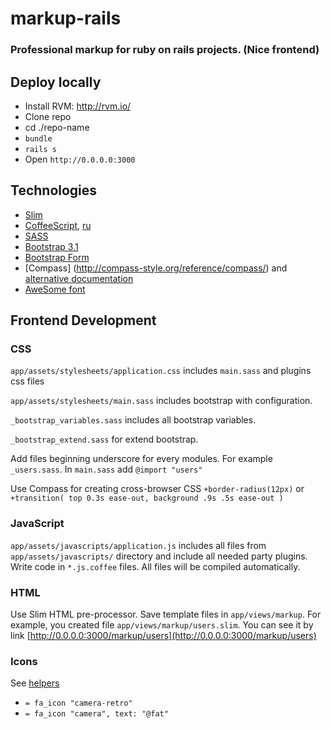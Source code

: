 markup-rails
============

### Professional markup for ruby on rails projects. (Nice frontend)

Deploy locally
--------------
* Install RVM: http://rvm.io/
* Clone repo
* cd ./repo-name
* `bundle`
* `rails s`
* Open `http://0.0.0.0:3000`

Technologies
------------
* [Slim](http://slim-lang.com/)
* [CoffeeScript](http://coffeescript.org/),
[ru](http://cidocs.ru/coffeescript/)
* [SASS](http://sass-lang.com/documentation/file.INDENTED_SYNTAX.html)
* [Bootstrap 3.1](http://getbootstrap.com/)
* [Bootstrap Form](https://github.com/potenza/bootstrap_form)
* [Compass] (http://compass-style.org/reference/compass/)
and [alternative documentation](http://compass.aether.ru/)
* [AweSome font](http://fortawesome.github.io/Font-Awesome/icons/)

Frontend Development
--------------------

### CSS

`app/assets/stylesheets/application.css` includes `main.sass` and plugins css files

`app/assets/stylesheets/main.sass` includes bootstrap with configuration.

`_bootstrap_variables.sass` includes all bootstrap variables.

`_bootstrap_extend.sass` for extend bootstrap.

Add files beginning underscore for every modules. For example `_users.sass`. In `main.sass` add `@import "users"`

Use Compass for creating cross-browser CSS `+border-radius(12px)`
or `+transition( top 0.3s ease-out, background .9s .5s ease-out )`

### JavaScript

`app/assets/javascripts/application.js` includes all files from `app/assets/javascripts/` directory
and include all needed party plugins.
Write code in `*.js.coffee` files. All files will be compiled automatically.


### HTML

Use Slim HTML pre-processor. Save template files in `app/views/markup`.
For example, you created file `app/views/markup/users.slim`.
You can see it by link [http://0.0.0.0:3000/markup/users](http://0.0.0.0:3000/markup/users)

### Icons

See [helpers](https://github.com/bokmann/font-awesome-rails/blob/master/README.md#helpers)

* `= fa_icon "camera-retro"`
* `= fa_icon "camera", text: "@fat"`